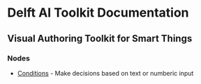 # Delft AI Toolkit Documentation
## Visual Authoring Toolkit for Smart Things

### Nodes
* [Conditions](conditions.md) - Make decisions based on text or numberic input
